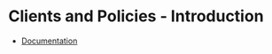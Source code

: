 # Clients and Policies - Introduction
- [Documentation](https://firegore.gitbook.io/clients-policies/)
